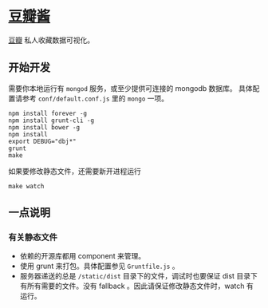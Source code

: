 # [豆瓣酱](http://www.doubanj.com)

[豆瓣](http://www.douban.com) 私人收藏数据可视化。

## 开始开发

需要你本地运行有 `mongod` 服务，或至少提供可连接的 mongodb 数据库。
具体配置请参考 `conf/default.conf.js` 里的 `mongo` 一项。

    npm install forever -g
    npm install grunt-cli -g
    npm install bower -g 
    npm install
    export DEBUG="dbj*"
    grunt
    make


如果要修改静态文件，还需要新开进程运行

    make watch

## 一点说明

### 有关静态文件

  - 依赖的开源库都用 component 来管理。 
  - 使用 grunt 来打包。具体配置参见 `Gruntfile.js` 。
  - 服务器递送的总是 `/static/dist` 目录下的文件，调试时也要保证 dist 目录下有所有需要的文件。没有 fallback 。因此请保证修改静态文件时，watch 有运行。
